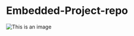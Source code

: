 # Embedded-Project-repo
![This is an image](https://drive.google.com/file/d/1iAPoaEJXS-l-poqf4kV8N_ZnxlrzZj4I/view?usp=sharing)
